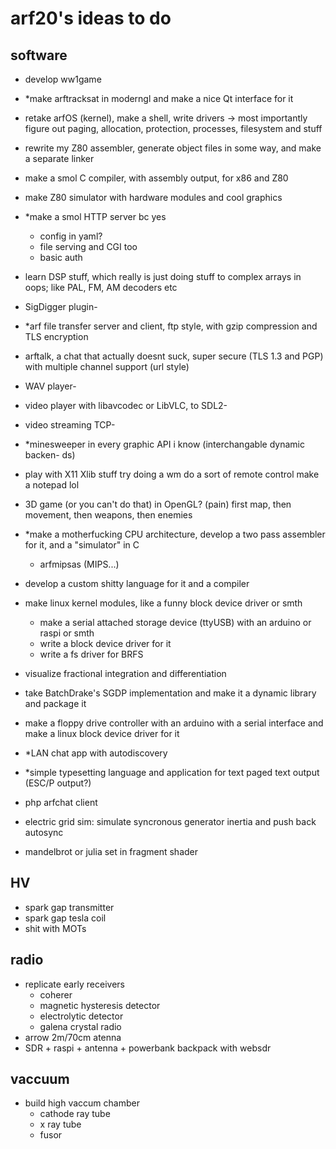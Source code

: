 # arf20's ideas to do

## software
- develop ww1game
- \*make arftracksat in moderngl and make a nice Qt interface for it
- retake arfOS (kernel), make a shell, write drivers -> most importantly figure out paging, allocation, protection, processes, filesystem and stuff
- rewrite my Z80 assembler, generate object files in some way, and make a separate linker
- make a smol C compiler, with assembly output, for x86 and Z80
- make Z80 simulator with hardware modules and cool graphics
- \*make a smol HTTP server bc yes
  - config in yaml?
  - file serving and CGI too
  - basic auth
- learn DSP stuff, which really is just doing stuff to complex arrays in oops; like PAL, FM, AM decoders etc
- SigDigger plugin- 
- \*arf file transfer server and client, ftp style, with gzip compression and TLS encryption
- arftalk, a chat that actually doesnt suck, super secure (TLS 1.3 and PGP) with multiple channel support (url style)
- WAV player- 
- video player with libavcodec or LibVLC, to SDL2- 
- video streaming TCP- 
- \*minesweeper in every graphic API i know (interchangable dynamic backen- ds)
- play with X11 Xlib stuff
	try doing a wm
	do a sort of remote control
	make a notepad lol
- 3D game (or you can't do that) in OpenGL? (pain) first map, then movement, then weapons, then enemies

- \*make a motherfucking CPU architecture, develop a two pass assembler for it, and a "simulator" in C
  - arfmipsas (MIPS...)
- develop a custom shitty language for it and a compiler
- make linux kernel modules, like a funny block device driver or smth
  - make a serial attached storage device (ttyUSB) with an arduino or raspi or smth
  - write a block device driver for it
  - write a fs driver for BRFS
- visualize fractional integration and differentiation

- take BatchDrake's SGDP implementation and make it a dynamic library and package it

- make a floppy drive controller with an arduino with a serial interface and make a linux block device driver for it

- \*LAN chat app with autodiscovery

- \*simple typesetting language and application for text paged text output (ESC/P output?)

- php arfchat client

- electric grid sim: simulate syncronous generator inertia and push back autosync

- mandelbrot or julia set in fragment shader

## HV
- spark gap transmitter
- spark gap tesla coil
- shit with MOTs

## radio
- replicate early receivers
  - coherer
  - magnetic hysteresis detector
  - electrolytic detector
  - galena crystal radio
- arrow 2m/70cm atenna
- SDR + raspi + antenna + powerbank backpack with websdr

## vaccuum
- build high vaccum chamber
  - cathode ray tube
  - x ray tube
  - fusor
